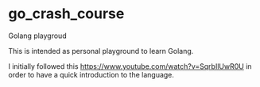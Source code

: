 # go_crash_course
Golang playgroud 

This is intended as personal playground to learn Golang.

I initially followed this https://www.youtube.com/watch?v=SqrbIlUwR0U in order to have a quick introduction to the language.
